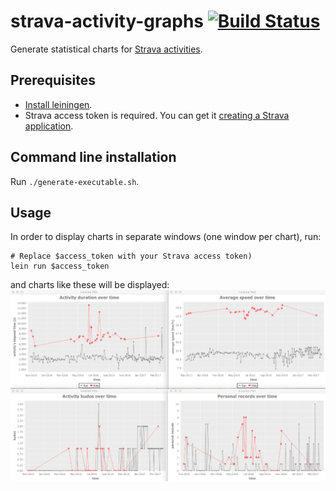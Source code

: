 strava-activity-graphs [![Build Status](https://travis-ci.org/nicokosi/strava-activity-graphs.svg?branch=master)](https://travis-ci.org/nicokosi/strava-activity-graphs)
============================

Generate statistical charts for [Strava activities](https://www.strava.com/dashboard?feed_type=my_activity).


## Prerequisites

- [Install leiningen](http://leiningen.org/#install).
- Strava access token is required. You can get it [creating a Strava application](http://labs.strava.com/developers).

## Command line installation

Run `./generate-executable.sh`.

## Usage

In order to display charts in separate windows (one window per chart), run:

```shell
# Replace $access_token with your Strava access token)
lein run $access_token
```
and charts like these will be displayed:
![screen shot](screenshot.png)
